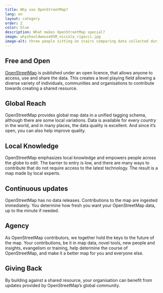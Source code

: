 ```yaml
---
title: Why use OpenStreetMap?
lang: en
layout: category
order: 2
color: blue
description: What makes OpenStreetMap special?
image: whyshouldweuseOSM_niccolo_rigacci.jpg
image-alt: three people sitting on stairs comparing data collected during an OpenStreetMap field survey
---
```


## Free and Open
[OpenStreetMap](https://openstreetmap.org) is published under an open licence, that allows anyone to access, use and share the data. This creates a level playing field allowing a diverse variety of individuals, communities and organisations to contribute towards creating a shared resource.
## Global Reach
OpenStreetMap provides global map data in a unified tagging schema, although there are some local variations. Data is available for every country in the world, and in many places, the data quality is excellent. And since it’s open, you can also help improve quality.
## Local Knowledge
OpenStreetMap emphasizes local knowledge and empowers people across the globe to edit. The barrier to entry is low, and there are many ways to contribute that do not require access to the latest technology. The result is a map made by local experts.
## Continuous updates
OpenStreetMap has no data releases. Contributions to the map are ingested immediately. You determine how fresh you want your OpenStreetMap data, up to the minute if needed.
## Agency
As OpenStreetMap contributors, we together hold the keys to the future of the map. Your contributions, be it in map data, novel tools, new people and insights, evangelism or training, help determine the course of OpenStreetMap, and make it a better map for you and everyone else.
## Giving Back
By building against a shared resource, your organisation can benefit from updates provided by OpenStreetMap’s global community.